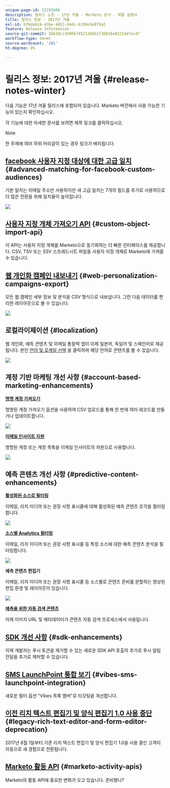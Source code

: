 ```yaml
---
unique-page-id: 12255606
description: 릴리스 노트 - 17년 겨울 - Marketo 문서 - 제품 설명서
title: 릴리스 정보 - 2017년 겨울
exl-id: b76dab24-43be-4d13-b4dc-b199e3e8f9a2
feature: Release Information
source-git-commit: 2b610cc3486b745212b0b1f36018a83214d7ecd7
workflow-type: tm+mt
source-wordcount: '381'
ht-degree: 0%

---
```


# 릴리스 정보: 2017년 겨울 {#release-notes-winter}

다음 기능은 17년 겨울 릴리스에 포함되어 있습니다. Marketo 버전에서 사용 가능한 기능이 있는지 확인하십시오.

각 기능에 대한 자세한 문서를 보려면 제목 링크를 클릭하십시오.

>[!NOTE]
>
>한 주제에 여러 하위 머리글이 있는 경우 링크가 배치됩니다.

## [facebook 사용자 지정 대상에 대한 고급 일치](/help/marketo/product-docs/demand-generation/ad-network-integrations/add-facebook-custom-audiences-as-a-launchpoint-service.md) {#advanced-matching-for-facebook-custom-audiences}

기본 일치는 이메일 주소만 사용하지만 새 고급 일치는 7개의 필드를 추가로 사용하므로 더 많은 전환을 위해 일치율이 높아집니다.

![](assets/fb-custom-audiences-schebsches.png)

## [사용자 지정 개체 가져오기 API](https://developer.adobe.com/marketo-apis/api/mapi/#tag/Custom-Objects) {#custom-object-import-api}

이 API는 사용자 지정 개체를 Marketo으로 동기화하는 더 빠른 인터페이스를 제공합니다. CSV, TSV 또는 SSV 스프레드시트 파일을 사용자 지정 개체로 Marketo에 가져올 수 있습니다.

## [웹 개인화 캠페인 내보내기](/help/marketo/product-docs/web-personalization/working-with-web-campaigns/export-web-campaign-data.md) {#web-personalization-campaigns-export}

모든 웹 캠페인 세부 정보 및 분석을 CSV 형식으로 내보냅니다. 그런 다음 데이터를 편리한 레이아웃으로 볼 수 있습니다.

![](assets/web-personalization-csv-download-hand.png)

## 로컬라이제이션 {#localization}

웹 개인화, 예측 콘텐츠 및 이메일 통찰력 앱이 이제 일본어, 독일어 및 스페인어로 제공됩니다. 본인 [언어 및 로케일 선택](/help/marketo/product-docs/administration/settings/select-your-language-locale-and-time-zone.md) 을 클릭하여 해당 언어로 콘텐츠를 볼 수 있습니다.

![](assets/japanese-web-personalization.png)

## 계정 기반 마케팅 개선 사항 {#account-based-marketing-enhancements}

**[명명 계정 가져오기](/help/marketo/product-docs/target-account-management/target/named-accounts/import-named-accounts.md)**

명명된 계정 가져오기 옵션을 사용하여 CSV 업로드를 통해 한 번에 여러 레코드를 만들거나 업데이트합니다.

![](assets/inatwo.png)

**[이메일 인사이트 지원](/help/marketo/product-docs/reporting/email-insights/filtering-in-email-insights.md)**

명명된 계정 또는 계정 목록을 이메일 인사이트의 차원으로 사용합니다.

![](assets/ei.png)

## 예측 콘텐츠 개선 사항 {#predictive-content-enhancements}

**[활성화된 소스로 필터링](/help/marketo/product-docs/predictive-content/working-with-predictive-content/understanding-predictive-content.md)**

이메일, 리치 미디어 또는 권장 사항 표시줄에 대해 활성화된 예측 콘텐츠 조각을 필터링합니다.

![](assets/predictive-content-enabled-source.png)

**[소스별 Analytics 필터링](/help/marketo/product-docs/predictive-content/working-with-predictive-content/understanding-predictive-content.md)**

이메일, 리치 미디어 또는 권장 사항 표시줄 등 특정 소스에 대한 예측 콘텐츠 분석을 필터링합니다.

![](assets/predictive-content-analytics-by-source.png)

**예측 콘텐츠 편집기**

이메일, 리치 미디어 또는 권장 사항 표시줄 등 소스별로 콘텐츠 준비를 분할하는 향상된 편집 환경 및 레이아웃이 있습니다.

![](assets/predictive-content-editor.png)

**[예측을 위한 자동 검색 콘텐츠](/help/marketo/product-docs/predictive-content/getting-started/enable-content-discovery.md)**

이제 이미지 URL 및 메타데이터가 콘텐츠 자동 검색 프로세스에서 사용됩니다.

## [SDK 개선 사항](https://experienceleague.adobe.com/en/docs/marketo-developer/marketo/mobile/mobile) {#sdk-enhancements}

이제 개발자는 푸시 토큰을 제거할 수 있는 새로운 SDK API 호출의 추가로 푸시 알림 전달을 추가로 제어할 수 있습니다.

## [SMS LaunchPoint 통합 보기](/help/marketo/product-docs/mobile-marketing/vibes-sms-messages/using-sms-options-in-a-smart-campaign.md) {#vibes-sms-launchpoint-integration}

새로운 필터 옵션 &quot;Vibes 목록 멤버&quot;로 타깃팅을 개선합니다.

## [이전 리치 텍스트 편집기 및 양식 편집기 1.0 사용 중단](https://nation.marketo.com/docs/DOC-4315) {#legacy-rich-text-editor-and-form-editor-deprecation}

2017년 8월 1일부터 기존 리치 텍스트 편집기 및 양식 편집기 1.0을 사용 중인 고객이 자동으로 새 경험으로 전환됩니다.

## [Marketo 활동 API](https://developers.marketo.com/blog/important-change-activity-records-marketo-apis/) {#marketo-activity-apis}

Marketo의 활동 API에 중요한 변화가 오고 있습니다. 준비됐니?
